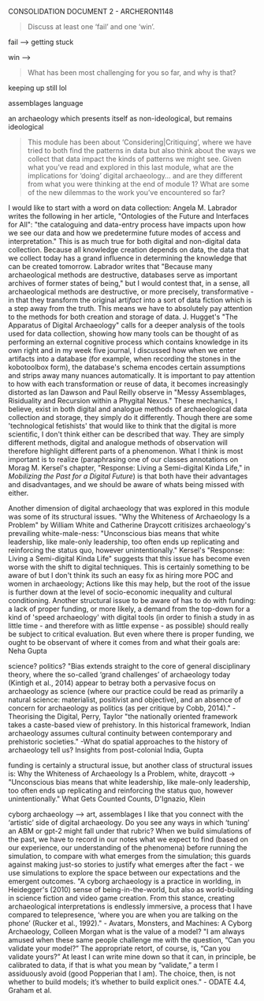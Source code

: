 CONSOLIDATION DOCUMENT 2 - ARCHERON1148

>Discuss at least one ‘fail’ and one ‘win’. 

fail --> getting stuck

win --> 

>What has been most challenging for you so far, and why is that? 

keeping up still lol

assemblages language

an archaeology which presents itself as non-ideological, but remains ideological

>This module has been about ‘Considering|Critiquing’, where we have tried to both find the patterns in data but also think about the ways we collect that data impact the kinds of patterns we might see. Given what you’ve read and explored in this last module, what are the implications for ‘doing’ digital archaeology… and are they different from what you were thinking at the end of module 1? What are some of the new dilemmas to the work you’ve encountered so far?

I would like to start with a word on data collection: Angela  M.  Labrador writes the following in her article, "Ontologies  of  the  Future  and  Interfaces for All": "the  cataloguing  and  data-entry  process  have  impacts  upon how we see  our  data and  how we predetermine  future  modes of  access  and interpretation." This is as much true for both digital and non-digital data collection. Because all knowledge creation depends on data, the data that we collect today has a grand influence in determining the knowledge that can be created tomorrow. Labrador writes that "Because many archaeological methods are destructive, databases serve as important archives of former states of being," but I would contest that, in a sense, all archaeological methods are destructive, or more precisely, transformative - in that they transform the original arti*fact* into a sort of data fiction which is a step away from the truth. This means we have to absolutely pay attention to the methods for both creation and storage of data. J. Hugget's "The Apparatus of Digital Archaeology" calls for a deeper analysis of the tools used for data collection, showing how many tools can be thought of as performing an external cognitive process which contains knowledge in its own right and in my week five journal, I discussed how when we enter artifacts into a database (for example, when recording the stones in the kobotoolbox form), the database's schema encodes certain assumptions and strips away many nuances automatically. It is important to pay attention to how with each transformation or reuse of data, it becomes increasingly distorted as Ian Dawson and Paul Reilly observe in "Messy Assemblages, Risiduality and Recursion within a Phygital Nexus." These mechanics, I believe, exist in both digital and analogue methods of archaeological data collection and storage, they simply do it differently. Though there are some 'technological fetishists' that would like to think that the digital is more scientific, I don't think either can be described that way. They are simply different methods, digital and analogue methods of observation will therefore highlight different parts of a phenomenon. What I think is most important is to realize (paraphrasing one of our classes annotations on  Morag M. Kersel's chapter, "Response: Living a Semi-digital Kinda Life," in *Mobilizing the Past for a Digital Future*) is that both have their advantages and disadvantages, and we should be aware of whats being missed with either.

Another dimension of digital archaeology that was explored in this module was some of its structural issues. "Why the Whiteness of Archaeology Is a Problem" by William White and Catherine Draycott critisizes archaeology's prevailing white-male-ness: "Unconscious bias means that white leadership, like male-only leadership, too often ends up replicating and reinforcing the status quo, however unintentionally." Kersel's "Response: Living a Semi-digital Kinda Life" suggests that this issue has become even worse with the shift to digital techniques. This is certainly something to be aware of but I don't think its such an easy fix as hiring more POC and women in archaeology; Actions like this may help, but the root of the issue is further down at the level of socio-economic inequality and cultural conditioning. Another structural issue to be aware of has to do with funding: a lack of proper funding, or more likely, a demand from the top-down for a kind of 'speed archaeology' with digital tools (in order to finish a study in as little time - and therefore with as little expense - as possible) should really be subject to critical evaluation. But even where there is proper funding, we ought to be observant of where it comes from and what their goals are: Neha Gupta

science? politics?
"Bias extends straight to the core of general disciplinary theory,   where   the   so-called   ‘grand   challenges’   of archaeology   today   (Kintigh et  al.,   2014)   appear   to betray both a pervasive focus on archaeology as science (where our practice could be read as primarily a natural science:  materialist,  positivist  and  objective),  and  an absence  of  concern  for  archaeology  as  politics  (as  per critique by Cobb, 2014)." -Theorising the Digital, Perry, Taylor
"the   nationally   oriented   framework   takes   a   caste-based  view  of  prehistory.  In  this  historical  framework,  Indian  archaeology  assumes  cultural  continuity  between  contemporary  and  prehistoric  societies." -What do spatial approaches to the history of archaeology tell us? Insights from post-colonial India, Gupta

funding is certainly a structural issue, but another class of structural issues is:
Why the Whiteness of Archaeology Is a Problem, white, draycott -> "Unconscious bias means that white leadership, like male-only leadership, too often ends up replicating and reinforcing the status quo, however unintentionally."
What Gets Counted Counts, D'Ignazio, Klein

cyborg archaeology --> art, assemblages
 I like that you connect with the ‘artistic’ side of digital archaeology. Do you see any ways in which ‘tuning’ an ABM or gpt-2 might fall under that rubric? When we build simulations of the past, we have to record in our notes what we expect to find (based on our experience, our understanding of the phenomena) before running the simulation, to compare with what emerges from the simulation; this guards against making just-so stories to justify what emerges after the fact - we use simulations to explore the space between our expectations and the emergent outcomes.
"A cyborg archaeology is a practice in worlding, in Heidegger's (2010) sense of being-in-the-world, but also as world-building in science fiction and video game creation. From this stance, creating archaeological interpretations is endlessly immersive, a process that I have compared to telepresence, ‘where you are when you are talking on the phone’ (Rucker et al., 1992)." - Avatars, Monsters, and Machines: A Cyborg Archaeology, Colleen Morgan
what is the value of a model?
"I am always amused when these same people challenge me with the question, “Can you validate your model?” The appropriate retort, of course, is, “Can you validate yours?” At least I can write mine down so that it can, in principle, be calibrated to data, if that is what you mean by “validate,” a term I assiduously avoid (good Popperian that I am). The choice, then, is not whether to build models; it’s whether to build explicit ones." - ODATE 4.4, Graham et al.
